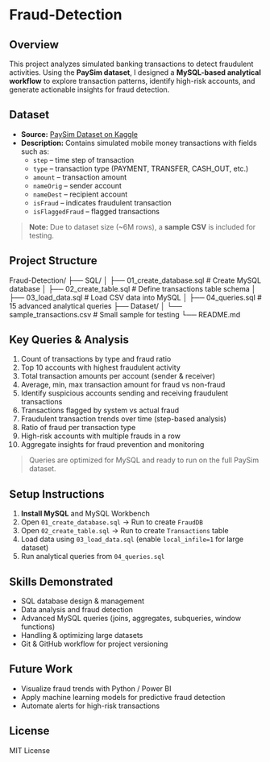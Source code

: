 # Fraud-Detection
## Overview
This project analyzes simulated banking transactions to detect fraudulent activities. Using the **PaySim dataset**, I designed a **MySQL-based analytical workflow** to explore transaction patterns, identify high-risk accounts, and generate actionable insights for fraud detection.

## Dataset
- **Source:** [PaySim Dataset on Kaggle](https://www.kaggle.com/datasets/ealaxi/paysim1)  
- **Description:** Contains simulated mobile money transactions with fields such as:
  - `step` – time step of transaction  
  - `type` – transaction type (PAYMENT, TRANSFER, CASH_OUT, etc.)  
  - `amount` – transaction amount  
  - `nameOrig` – sender account  
  - `nameDest` – recipient account  
  - `isFraud` – indicates fraudulent transaction  
  - `isFlaggedFraud` – flagged transactions  

> **Note:** Due to dataset size (~6M rows), a **sample CSV** is included for testing.

## Project Structure
Fraud-Detection/
├── SQL/
│ ├── 01_create_database.sql # Create MySQL database
│ ├── 02_create_table.sql # Define transactions table schema
│ ├── 03_load_data.sql # Load CSV data into MySQL
│ ├── 04_queries.sql # 15 advanced analytical queries
├── Dataset/
│ └── sample_transactions.csv # Small sample for testing
└── README.md


## Key Queries & Analysis
1. Count of transactions by type and fraud ratio  
2. Top 10 accounts with highest fraudulent activity  
3. Total transaction amounts per account (sender & receiver)  
4. Average, min, max transaction amount for fraud vs non-fraud  
5. Identify suspicious accounts sending and receiving fraudulent transactions  
6. Transactions flagged by system vs actual fraud  
7. Fraudulent transaction trends over time (step-based analysis)  
8. Ratio of fraud per transaction type  
9. High-risk accounts with multiple frauds in a row  
10. Aggregate insights for fraud prevention and monitoring  

> Queries are optimized for MySQL and ready to run on the full PaySim dataset.

## Setup Instructions
1. **Install MySQL** and MySQL Workbench  
2. Open `01_create_database.sql` → Run to create `FraudDB`  
3. Open `02_create_table.sql` → Run to create `Transactions` table  
4. Load data using `03_load_data.sql` (enable `local_infile=1` for large dataset)  
5. Run analytical queries from `04_queries.sql`  

## Skills Demonstrated
- SQL database design & management  
- Data analysis and fraud detection  
- Advanced MySQL queries (joins, aggregates, subqueries, window functions)  
- Handling & optimizing large datasets  
- Git & GitHub workflow for project versioning  

## Future Work
- Visualize fraud trends with Python / Power BI  
- Apply machine learning models for predictive fraud detection  
- Automate alerts for high-risk transactions  

## License
MIT License
